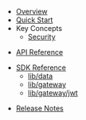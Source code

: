 * [Overview](/content/product_overview)
* [Quick Start](/content/quick_start)
* Key Concepts
	* [Security](/content/concepts/security)
<!-- api_open -->
* [API Reference](/content/api_reference)
<!-- api_close -->
<!-- sdk_open -->
* [SDK Reference](/content/sdk_reference)
	* [lib/data](/content/sdk/lib-data)
	* [lib/gateway](/content/sdk/lib-gateway)
	* [lib/gateway/jwt](/content/sdk/lib-gateway-jwt)
<!-- sdk_close -->
* [Release Notes](/content/release_notes)